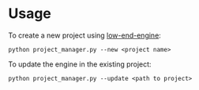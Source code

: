 # Usage

To create a new project using [low-end-engine](https://github.com/Flone-dnb/low-end-engine):

```
python project_manager.py --new <project name>
```

To update the engine in the existing project:

```
python project_manager.py --update <path to project>
```


